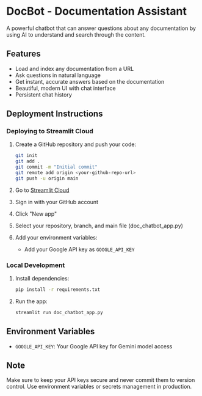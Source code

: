 # DocBot - Documentation Assistant

A powerful chatbot that can answer questions about any documentation by using AI to understand and search through the content.

## Features

- Load and index any documentation from a URL
- Ask questions in natural language
- Get instant, accurate answers based on the documentation
- Beautiful, modern UI with chat interface
- Persistent chat history

## Deployment Instructions

### Deploying to Streamlit Cloud

1. Create a GitHub repository and push your code:
   ```bash
   git init
   git add .
   git commit -m "Initial commit"
   git remote add origin <your-github-repo-url>
   git push -u origin main
   ```

2. Go to [Streamlit Cloud](https://streamlit.io/cloud)
3. Sign in with your GitHub account
4. Click "New app"
5. Select your repository, branch, and main file (doc_chatbot_app.py)
6. Add your environment variables:
   - Add your Google API key as `GOOGLE_API_KEY`

### Local Development

1. Install dependencies:
   ```bash
   pip install -r requirements.txt
   ```

2. Run the app:
   ```bash
   streamlit run doc_chatbot_app.py
   ```

## Environment Variables

- `GOOGLE_API_KEY`: Your Google API key for Gemini model access

## Note

Make sure to keep your API keys secure and never commit them to version control. Use environment variables or secrets management in production. 